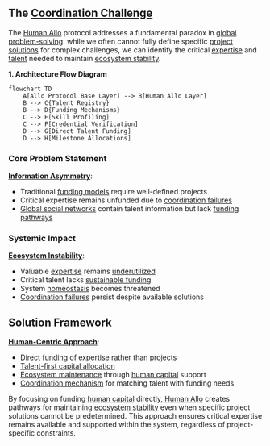 ## The [Coordination Challenge](docs/concepts/coordination-challenge.md)

The [Human Allo](docs/concepts/human-allo.md) protocol addresses a fundamental paradox in [global problem-solving](docs/concepts/global-problem-solving.md): while we often cannot fully define specific [project solutions](docs/solutions/project-solutions.md) for complex challenges, we can identify the critical [expertise](docs/attributes/expertise.md) and [talent](docs/actors/talent.md) needed to maintain [ecosystem stability](docs/concepts/ecosystem-stability.md).

**1. Architecture Flow Diagram**
```mermaid
flowchart TD
    A[Allo Protocol Base Layer] --> B[Human Allo Layer]
    B --> C{Talent Registry}
    B --> D{Funding Mechanisms}
    C --> E[Skill Profiling]
    C --> F[Credential Verification]
    D --> G[Direct Talent Funding]
    D --> H[Milestone Allocations]
```

### Core Problem Statement

**[Information Asymmetry](docs/concepts/information-asymmetry.md)**:
- Traditional [funding models](docs/models/funding-models.md) require well-defined projects
- Critical expertise remains unfunded due to [coordination failures](docs/challenges/coordination-failures.md)
- [Global social networks](docs/networks/global-social.md) contain talent information but lack [funding pathways](docs/mechanisms/funding-pathways.md)

### Systemic Impact

**[Ecosystem Instability](docs/challenges/ecosystem-instability.md)**:
- Valuable [expertise](docs/attributes/expertise.md) remains [underutilized](docs/challenges/underutilization.md)
- Critical talent lacks [sustainable funding](docs/mechanisms/sustainable-funding.md)
- System [homeostasis](docs/concepts/homeostasis.md) becomes threatened
- [Coordination failures](docs/challenges/coordination-failures.md) persist despite available solutions

## Solution Framework

**[Human-Centric Approach](docs/approaches/human-centric.md)**:
- [Direct funding](docs/mechanisms/direct-funding.md) of expertise rather than projects
- [Talent-first capital allocation](docs/mechanisms/talent-first-allocation.md)
- [Ecosystem maintenance](docs/maintenance/ecosystem.md) through [human capital](docs/concepts/human-capital.md) support
- [Coordination mechanism](docs/mechanisms/coordination.md) for matching talent with funding needs

By focusing on funding [human capital](docs/concepts/human-capital.md) directly, [Human Allo](docs/concepts/human-allo.md) creates pathways for maintaining [ecosystem stability](docs/concepts/ecosystem-stability.md) even when specific project solutions cannot be predetermined. This approach ensures critical expertise remains available and supported within the system, regardless of project-specific constraints.
